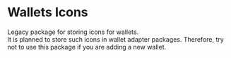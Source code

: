 # Wallets Icons

Legacy package for storing icons for wallets.  
It is planned to store such icons in wallet adapter packages.
Therefore, try not to use this package if you are adding a new wallet.  
